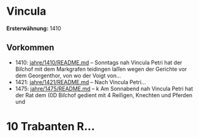 # Vincula

**Ersterwähnung:** 1410

## Vorkommen
- 1410: [jahre/1410/README.md](../jahre/1410/README.md) – Sonntags nah Vincula Petri hat der Biſchof mit
dem Markgrafen teidingen laſſen wegen der Gerichte vor
dem Georgenthor, von wo der Voigt von...
- 1421: [jahre/1421/README.md](../jahre/1421/README.md) – Nach
Vincula Petri...
- 1475: [jahre/1475/README.md](../jahre/1475/README.md) – k Am Sonnabend nah Vincula Petri hat der Rat dem
(0D Biſchof gedient mit 4 Reiſigen, Knechten und Pferden und
# 10 Trabanten R...
